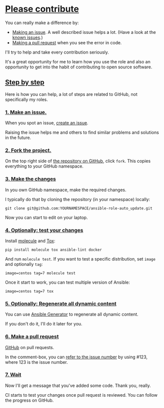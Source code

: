 # [Please contribute](#please-contribute)

You can really make a difference by:

- [Making an issue](https://help.github.com/articles/creating-an-issue/). A well described issue helps a lot. (Have a look at the [known issues](https://github.com/search?q=user%3Abuluma+is%3Aissue+state%3Aopen).)
- [Making a pull request](https://services.github.com/on-demand/github-cli/open-pull-request-github) when you see the error in code.

I'll try to help and take every contribution seriously.

It's a great opportunity for me to learn how you use the role and also an opportunity to get into the habit of contributing to open source software.

## [Step by step](#step-by-step)

Here is how you can help, a lot of steps are related to GitHub, not specifically my roles.

### [1. Make an issue.](#1-make-an-issue)

When you spot an issue, [create an issue](https://github.com/buluma/ansible-role-auto_update/issues).

Raising the issue helps me and others to find similar problems and solutions in the future.

### [2. Fork the project.](#2-fork-the-project)

On the top right side of [the repository on GitHub](https://github.com/buluma/ansible-role-auto_update), click `fork`. This copies everything to your GitHub namespace.

### [3. Make the changes](#3-make-the-changes)

In you own GitHub namespace, make the required changes.

I typically do that by cloning the repository (in your namespace) locally:

```shell
git clone git@github.com:YOURNAMESPACE/ansible-role-auto_update.git
```

Now you can start to edit on your laptop.

### [4. Optionally: test your changes](#4-optionally-test-your-changes)

Install [molecule](https://molecule.readthedocs.io/en/stable/) and [Tox](https://tox.readthedocs.io/):

```shell
pip install molecule tox ansible-lint docker
```

And run `molecule test`. If you want to test a specific distribution, set `image` and optionally `tag`:

```shell
image=centos tag=7 molecule test
```

Once it start to work, you can test multiple version of Ansible:

```shell
image=centos tag=7 tox
```

### [5. Optionally: Regenerate all dynamic content](#5-optionally-regenerate-all-dynamic-content)

You can use [Ansible Generator](https://github.com/buluma/ansible-generator) to regenerate all dynamic content.

If you don't do it, I'll do it later for you.

### [6. Make a pull request](#6-make-a-pull-request)

[GitHub](https://help.github.com/en/github/collaborating-with-issues-and-pull-requests/creating-a-pull-request-from-a-fork) on pull requests.

In the comment-box, you can [refer to the issue number](https://help.github.com/en/github/writing-on-github/autolinked-references-and-urls) by using #123, where 123 is the issue number.

### [7. Wait](#7-wait)

Now I'll get a message that you've added some code. Thank you, really.

CI starts to test your changes once pull request is reviewed. You can follow the progress on GitHub.
